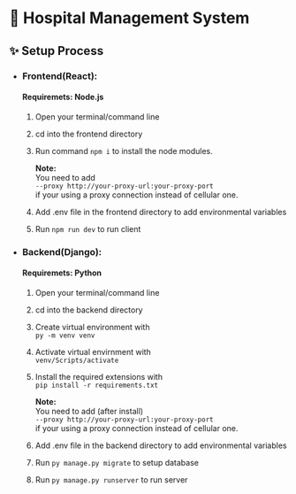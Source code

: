 # 🏥 Hospital Management System 
## ✨ Setup Process 
+ ### Frontend(React):
   #### Requiremets: Node.js

   1. Open your terminal/command line
   2. cd into the frontend directory
   3. Run command <code>npm i</code> to install the node modules.
      
      **Note:**\
      You need to add\
      <code>--proxy http://your-proxy-url:your-proxy-port</code>\
      if your using a proxy connection instead of
      cellular one.
   4. Add .env file in the frontend directory to
      add environmental variables
   5. Run <code>npm run dev</code> to run client

      
+ ### Backend(Django):
   #### Requiremets: Python

   1. Open your terminal/command line
   2. cd into the backend directory
   3. Create virtual environment with\
      <code>py -m venv venv</code>
   4. Activate virtual envirnment with\
      <code>venv/Scripts/activate</code>
   5. Install the required extensions with\
      <code>pip install -r requirements.txt</code>

      **Note:**\
      You need to add (after install)\
      <code>--proxy http://your-proxy-url:your-proxy-port</code>\
      if your using a proxy connection instead of
         cellular one.
   6. Add .env file in the backend directory to
      add environmental variables
   7. Run <code>py manage.py migrate</code> to setup database
   8. Run <code>py manage.py runserver</code> to run server
